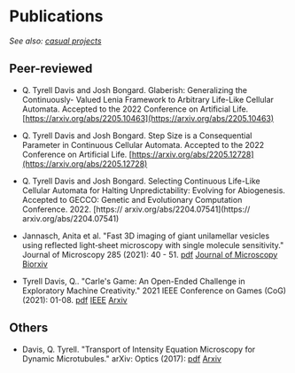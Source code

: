 # Publications

_See also: [casual projects](https://github.com/riveSunder/rivesunder/blob/master/portfolio.md)_

## Peer-reviewed

* Q. Tyrell Davis and Josh Bongard. Glaberish: Generalizing the Continuously-
Valued Lenia Framework to Arbitrary Life-Like Cellular Automata. Accepted to
the 2022 Conference on Artificial Life. [https://arxiv.org/abs/2205.10463](https://arxiv.org/abs/2205.10463)

* Q. Tyrell Davis and Josh Bongard. Step Size is a Consequential Parameter in
Continuous Cellular Automata. Accepted to the 2022 Conference on Artificial Life. [https://arxiv.org/abs/2205.12728](https://arxiv.org/abs/2205.12728)

* Q. Tyrell Davis and Josh Bongard. Selecting Continuous Life-Like Cellular
Automata for Halting Unpredictability: Evolving for Abiogenesis. Accepted to
GECCO: Genetic and Evolutionary Computation Conference. 2022. [https://
arxiv.org/abs/2204.07541](https://
arxiv.org/abs/2204.07541)

* Jannasch, Anita et al. "Fast 3D imaging of giant unilamellar vesicles using reflected light‐sheet microscopy with single molecule sensitivity." Journal of Microscopy 285 (2021): 40 - 51. [pdf](assets/jannasch_schaeffer_etal_2021.pdf) [Journal of Microscopy](https://onlinelibrary.wiley.com/doi/full/10.1111/jmi.13070) [Biorxiv](https://www.biorxiv.org/content/10.1101/2020.06.26.174102v1)

* Tyrell Davis, Q.. "Carle's Game: An Open-Ended Challenge in Exploratory Machine Creativity." 2021 IEEE Conference on Games (CoG) (2021): 01-08. [pdf](assets/davis_2021.pdf) [IEEE](https://ieeexplore.ieee.org/document/9619011) [Arxiv](https://arxiv.org/abs/2107.05786)

## Others

* Davis, Q. Tyrell. "Transport of Intensity Equation Microscopy for Dynamic Microtubules." arXiv: Optics (2017): [pdf](assets/davis_2017.pdf) [Arxiv](https://arxiv.org/abs/1707.04139)


